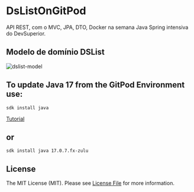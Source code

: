 # DsListOnGitPod
API REST, com o  MVC, JPA, DTO, Docker na semana Java Spring intensiva do DevSuperior.

## Modelo de domínio DSList
![dslist-model](https://github.com/RodrigoDeOliveiraSilva/DsListOnGitPod/assets/97246882/44e69a71-a6b3-4597-ad5a-9f03baf67d94)

## To update Java 17 from the GitPod Environment use:
```command_line
sdk install java
```
[Tutorial](https://www.gitpod.io/guides/custom-java-distribution-on-gitpod)
## or
```command_line
sdk install java 17.0.7.fx-zulu
```

## License
The MIT License (MIT). Please see [License File](LICENSE) for more information.

